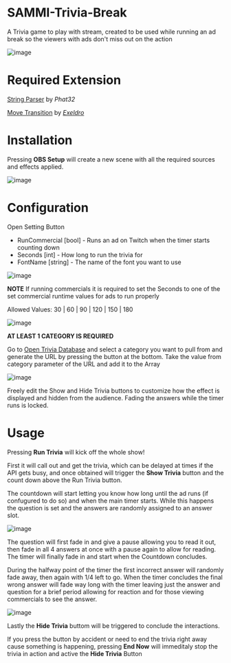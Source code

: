 # SAMMI-Trivia-Break

A Trivia game to play with stream, created to be used while running an ad break so the viewers with ads don't miss out on the action

![image](https://user-images.githubusercontent.com/10120690/197626125-a047b0dc-f4ae-4b2e-b1eb-98f124e0ee7a.png)

# Required Extension

[String Parser](https://github.com/Phat32/SAMMI-String-Parser) by *Phat32*

[Move Transition](https://obsproject.com/forum/resources/move-transition.913/) by *[Exeldro](https://github.com/exeldro)*

# Installation

Pressing **OBS Setup** will create a new scene with all the required sources and effects applied.

![image](https://user-images.githubusercontent.com/10120690/197630222-b2c14022-ba58-4689-8df0-f26580e2f165.png)

# Configuration

Open Setting Button

- RunCommercial [bool] - Runs an ad on Twitch when the timer starts counting down
- Seconds [int] - How long to run the trivia for
- FontName [string] - The name of the font you want to use

![image](https://user-images.githubusercontent.com/10120690/197626661-7ef6e196-f4f7-4897-8966-242b3857a58e.png)

**NOTE**
If running commercials it is required to set the Seconds to one of the set commercial runtime values for ads to run properly

Allowed Values:  30 | 60 | 90 | 120 | 150 | 180

![image](https://user-images.githubusercontent.com/10120690/197626855-3163009f-ef21-4736-ba60-3ef8d08dc718.png)

**AT LEAST 1 CATEGORY IS REQUIRED**

Go to [Open Trivia Database](https://opentdb.com/api_config.php) and select a category you want to pull from and generate the URL by pressing the button at the bottom.
Take the value from category parameter of the URL and add it to the Array

![image](https://user-images.githubusercontent.com/10120690/197627556-9aff3be5-21c7-4f61-bc15-7ea146e1b44c.png)

Freely edit the Show and Hide Trivia buttons to customize how the effect is displayed and hidden from the audience. Fading the answers while the timer runs is locked.

# Usage

Pressing **Run Trivia** will kick off the whole show!

First it will call out and get the trivia, which can be delayed at times if the API gets busy, and once obtained will trigger the **Show Trivia** button and the count down above the Run Trivia button.

The countdown will start letting you know how long until the ad runs (if confugured to do so) and when the main timer starts. While this happens the question is set and the answers are randomly assigned to an answer slot.

![image](https://user-images.githubusercontent.com/10120690/197629922-2a1aee60-70e7-4030-9bb5-8cc51d6a0089.png)

The question will first fade in and give a pause allowing you to read it out, then fade in all 4 answers at once with a pause again to allow for reading. The timer will finally fade in and start when the Countdown concludes.

During the halfway point of the timer the first incorrect answer will randomly fade away, then again with 1/4 left to go. When the timer concludes the final wrong answer will fade way long with the timer leaving just the answer and question for a brief period allowing for reaction and for those viewing commercials to see the answer.

![image](https://user-images.githubusercontent.com/10120690/197630084-9218d6c4-5b87-4686-9f4d-3cbd062aa24b.png)

Lastly the **Hide Trivia** buttom will be triggered to conclude the interactions.

If you press the button by accident or need to end the trivia right away cause something is happening, pressing **End Now** will immeditaly stop the trivia in action and active the **Hide Trivia** Button

